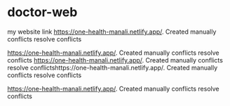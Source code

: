 # doctor-web

my website link
https://one-health-manali.netlify.app/.  Created manually conflicts resolve conflicts

https://one-health-manali.netlify.app/.  Created manually conflicts resolve conflicts
https://one-health-manali.netlify.app/.  Created manually conflicts resolve conflictshttps://one-health-manali.netlify.app/.  Created manually conflicts resolve conflicts

https://one-health-manali.netlify.app/.  Created manually conflicts resolve conflicts
